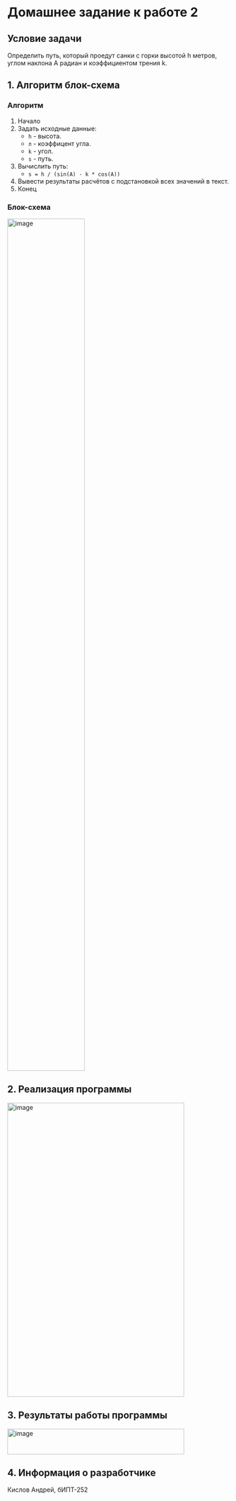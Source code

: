 # Домашнее задание к работе 2 #
## Условие задачи ##
Определить путь, который проедут санки с горки высотой h метров, углом наклона А радиан и коэффициентом трения k.
## 1. Алгоритм блок-схема ##
### Алгоритм ###
1. Начало
2. Задать исходные данные:
   * ``` h ``` - высота.
   * ``` л ``` - коэффицент угла.
   * ``` k ``` - угол.
   * ``` s ``` - путь.
3. Вычислить путь:
   * ``` s = h / (sin(A) - k * cos(A)) ```
4. Вывести результаты расчётов с подстановкой всех значений в текст.
5. Конец
### Блок-схема ###
<img width="175" height="1924" alt="image" src="https://github.com/user-attachments/assets/583b4713-8dff-4c31-87df-55af4f91d922" />


## 2. Реализация программы ##
<img width="400" height="664" alt="image" src="https://github.com/user-attachments/assets/0ee9d4ba-a232-405b-b0f4-304ea40fa97e" />


## 3. Результаты работы программы ##
<img width="400" height="58" alt="image" src="https://github.com/user-attachments/assets/88cfa803-74d1-48cf-aabc-d2d07e50ccbb" />


## 4. Информация о разработчике ##
Кислов Андрей, бИПТ-252
